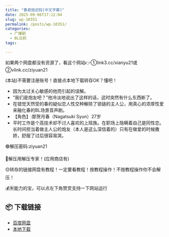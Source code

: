 ```yaml
---
title: "春君很迟钝[中文字幕]"
date: 2025-09-06T17:12:04
slug: wp-10351
permalink: /posts/wp-10351/
categories:
  - 广播剧
  - BL日抓
tags:

---
```


如果两个网盘都没有资源了，看这个网站👉①link3.cc/xianyu21或②vlink.cc/ziyuan21

(本站)不需要注册账号！直接点本地下载转存OK？懂吧！

*   因为太过关心敏感的他而引起的误解。
*   “我们是炮友吧？”他冷淡地说出了这样的话，这时突然有什么东西断了。
*   在错觉天然受的春的疑似恋人性交种解除了锁链的主人公，用真心的浓厚性爱来融化春的BL场景音声剧。
*   【角色】:那贺月春（Nagatsuki Syun）27岁
*   平时工作是个高技术却不讨人喜欢的上班族。在职场上隐瞒着自己是同性恋。长时间担当着做主人公的炮友（本人是这么深信着的）只有在做爱的时候撒娇，舒服了过后很容易哭。

🟢解压密码:ziyuan21

🔵解压用解压专家！(应用商店有)

🟡转存的链接网盘有教程！一定要看教程！按教程操作！不按教程操作你不会解压！

💰🈶能力的宝，可以点左下角赞赏支持一下网站运行

## 📦 下载链接
- [百度网盘](https://blziyuan21.com/pay-download/10351?key=8bb3d778b0&down_id=0)
- [本地下载](https://blziyuan21.com/pay-download/10351?key=8bb3d778b0&down_id=1)

